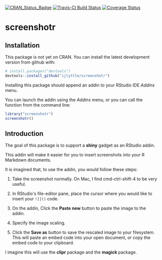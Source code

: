 
<!-- README.md is generated from README.Rmd. Please edit that file -->
[![CRAN\_Status\_Badge](http://www.r-pkg.org/badges/version/screenshotr)](https://cran.r-project.org/package=screenshotr) [![Travis-CI Build Status](https://travis-ci.org/ijlyttle/screenshotr.svg?branch=master)](https://travis-ci.org/ijlyttle/screenshotr) [![Coverage Status](https://img.shields.io/codecov/c/github/ijlyttle/screenshotr/master.svg)](https://codecov.io/github/ijlyttle/screenshotr?branch=master)

screenshotr
===========

Installation
------------

This package is not yet on CRAN. You can install the latest development version from github with:

``` r
# install.packages("devtools")
devtools::install_github("ijlyttle/screenshotr")
```

Installing this package should append an addin to your RStudio IDE *Addins* menu.

You can launch the addin using the *Addins* menu, or you can call the function from the command line:

``` r
library("screenshotr")
screenshotr()
```

Introduction
------------

The goal of this package is to support a **shiny** gadget as an RStudio addin.

This addin will make it easier for you to insert screenshots into your R Markdown documents.

It is imagined that, to use the addin, you would follow these steps:

1.  Take the screenshot normally. On Mac, I find cmd-ctrl-shift-4 to be very useful.

2.  In RStudio's file-editor pane, place the cursor where you would like to insert your `![]()` code.

3.  On the addin, Click the **Paste new** button to paste the image to the addin.

4.  Specify the image scaling.

5.  Click the **Save as** button to save the rescaled image to your filesystem. This will paste an embed code into your open document, or copy the embed code to your clipboard.

I imagine this will use the **clipr** package and the **magick** package.
